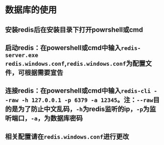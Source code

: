 # 数据库的使用

## 安装redis后在安装目录下打开powrshell或cmd

## 启动redis：在powershell或cmd中输入```redis-server.exe redis.windows.conf```,```redis.windows.conf```为配置文件，可根据需要宣告

## 连接redis：在powershell或cmd中输入```redis-cli --raw -h 127.0.0.1 -p 6379 -a 12345```。注：```--raw```目的是为了防止中文乱码，```-h```为redis监听的ip，```-p```为监听端口，```-a```，为数据库密码

## 相关配置请在```redis.windows.conf```进行更改
